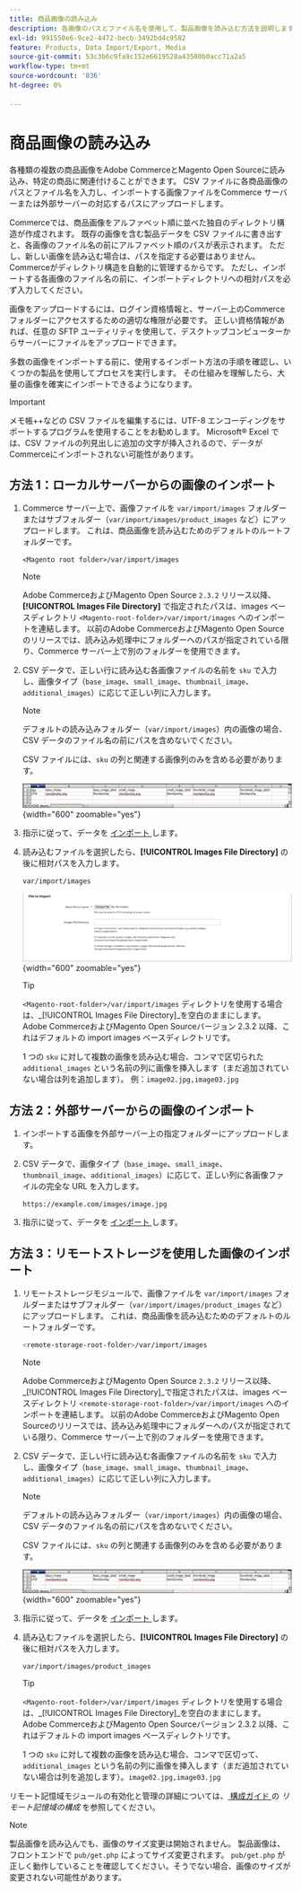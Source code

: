 ```yaml
---
title: 商品画像の読み込み
description: 各画像のパスとファイル名を使用して、製品画像を読み込む方法を説明します。
exl-id: 991550e6-9ce2-4472-becb-3492bd4c9582
feature: Products, Data Import/Export, Media
source-git-commit: 53c3b6c9fa9c152e6619528a43580b0acc71a2a5
workflow-type: tm+mt
source-wordcount: '836'
ht-degree: 0%

---
```


# 商品画像の読み込み

各種類の複数の商品画像をAdobe CommerceとMagento Open Sourceに読み込み、特定の商品に関連付けることができます。 CSV ファイルに各商品画像のパスとファイル名を入力し、インポートする画像ファイルをCommerce サーバーまたは外部サーバーの対応するパスにアップロードします。

Commerceでは、商品画像をアルファベット順に並べた独自のディレクトリ構造が作成されます。 既存の画像を含む製品データを CSV ファイルに書き出すと、各画像のファイル名の前にアルファベット順のパスが表示されます。 ただし、新しい画像を読み込む場合は、パスを指定する必要はありません。Commerceがディレクトリ構造を自動的に管理するからです。 ただし、インポートする各画像のファイル名の前に、インポートディレクトリへの相対パスを必ず入力してください。

画像をアップロードするには、ログイン資格情報と、サーバー上のCommerce フォルダーにアクセスするための適切な権限が必要です。 正しい資格情報があれば、任意の SFTP ユーティリティを使用して、デスクトップコンピューターからサーバーにファイルをアップロードできます。

多数の画像をインポートする前に、使用するインポート方法の手順を確認し、いくつかの製品を使用してプロセスを実行します。 その仕組みを理解したら、大量の画像を確実にインポートできるようになります。

>[!IMPORTANT]
>
>メモ帳++などの CSV ファイルを編集するには、UTF-8 エンコーディングをサポートするプログラムを使用することをお勧めします。 Microsoft® Excel では、CSV ファイルの列見出しに追加の文字が挿入されるので、データがCommerceにインポートされない可能性があります。

## 方法 1：ローカルサーバーからの画像のインポート

1. Commerce サーバー上で、画像ファイルを `var/import/images` フォルダーまたはサブフォルダー（`var/import/images/product_images` など）にアップロードします。 これは、商品画像を読み込むためのデフォルトのルートフォルダーです。

   ```
   <Magento root folder>/var/import/images
   ```

   >[!NOTE]
   >
   >Adobe CommerceおよびMagento Open Source `2.3.2` リリース以降、**[!UICONTROL Images File Directory]** で指定されたパスは、images ベースディレクトリ `<Magento-root-folder>/var/import/images` へのインポートを連結します。 以前のAdobe CommerceおよびMagento Open Sourceのリリースでは、読み込み処理中にフォルダーへのパスが指定されている限り、Commerce サーバー上で別のフォルダーを使用できます。

1. CSV データで、正しい行に読み込む各画像ファイルの名前を `sku` で入力し、画像タイプ（`base_image`、`small_image`、`thumbnail_image`、`additional_images`）に応じて正しい列に入力します。

   >[!NOTE]
   >
   >デフォルトの読み込みフォルダー（`var/import/images`）内の画像の場合、CSV データのファイル名の前にパスを含めないでください。

   CSV ファイルには、`sku` の列と関連する画像列のみを含める必要があります。

   ![ 例 – CSV 画像データのインポート ](./assets/data-import-csv-image-files-default-local.png){width="600" zoomable="yes"}

1. 指示に従って、データを [ インポート ](data-import.md) します。

1. 読み込むファイルを選択したら、**[!UICONTROL Images File Directory]** の後に相対パスを入力します。

   ```
   var/import/images
   ```

   ![ データインポート画像ファイルディレクトリ ](./assets/data-import-file-to-import.png){width="600" zoomable="yes"}

   >[!TIP]
   >
   >`<Magento-root-folder>/var/import/images` ディレクトリを使用する場合は、_[!UICONTROL Images File Directory]_を空白のままにします。 Adobe CommerceおよびMagento Open Sourceバージョン 2.3.2 以降、これはデフォルトの import images ベースディレクトリです。

   1 つの `sku` に対して複数の画像を読み込む場合、コンマで区切られた `additional_images` という名前の列に画像を挿入します（まだ追加されていない場合は列を追加します）。 例：`image02.jpg,image03.jpg`

## 方法 2：外部サーバーからの画像のインポート

1. インポートする画像を外部サーバー上の指定フォルダーにアップロードします。

1. CSV データで、画像タイプ（`base_image`、`small_image`、`thumbnail_image`、`additional_images`）に応じて、正しい列に各画像ファイルの完全な URL を入力します。

   ```
   https://example.com/images/image.jpg
   ```

1. 指示に従って、データを [ インポート ](data-import.md) します。

## 方法 3：リモートストレージを使用した画像のインポート

1. リモートストレージモジュールで、画像ファイルを `var/import/images` フォルダーまたはサブフォルダー（`var/import/images/product_images` など）にアップロードします。 これは、商品画像を読み込むためのデフォルトのルートフォルダーです。

   ```bash
   <remote-storage-root-folder>/var/import/images
   ```

   >[!NOTE]
   >
   >Adobe CommerceおよびMagento Open Source `2.3.2` リリース以降、_[!UICONTROL Images File Directory]_で指定されたパスは、images ベースディレクトリ `<remote-storage-root-folder>/var/import/images` へのインポートを連結します。 以前のAdobe CommerceおよびMagento Open Sourceのリリースでは、読み込み処理中にフォルダーへのパスが指定されている限り、Commerce サーバー上で別のフォルダーを使用できます。

1. CSV データで、正しい行に読み込む各画像ファイルの名前を `sku` で入力し、画像タイプ（`base_image`、`small_image`、`thumbnail_image`、`additional_images`）に応じて正しい列に入力します。

   >[!NOTE]
   >
   >デフォルトの読み込みフォルダー（`var/import/images`）内の画像の場合、CSV データのファイル名の前にパスを含めないでください。

   CSV ファイルには、`sku` の列と関連する画像列のみを含める必要があります。

   ![ 例 – CSV 画像データのインポート ](./assets/data-import-csv-image-files-default-local.png){width="600" zoomable="yes"}

1. 指示に従って、データを [ インポート ](data-import.md) します。

1. 読み込むファイルを選択したら、**[!UICONTROL Images File Directory]** の後に相対パスを入力します。

   ```
   var/import/images/product_images
   ```

   >[!TIP]
   >
   >`<Magento-root-folder>/var/import/images` ディレクトリを使用する場合は、_[!UICONTROL Images File Directory]_を空白のままにします。 Adobe CommerceおよびMagento Open Sourceバージョン 2.3.2 以降、これはデフォルトの import images ベースディレクトリです。

   1 つの `sku` に対して複数の画像を読み込む場合、コンマで区切って、`additional_images` という名前の列に画像を挿入します（まだ追加されていない場合は列を追加します）。`image02.jpg,image03.jpg`

リモート記憶域モジュールの有効化と管理の詳細については、[ 構成ガイド ](https://experienceleague.adobe.com/docs/commerce-operations/configuration-guide/storage/remote-storage/remote-storage.html) の _リモート記憶域の構成_ を参照してください。

>[!NOTE]
>
>製品画像を読み込んでも、画像のサイズ変更は開始されません。 製品画像は、フロントエンドで `pub/get.php` によってサイズ変更されます。 `pub/get.php` が正しく動作していることを確認してください。そうでない場合、画像のサイズが変更されない可能性があります。
